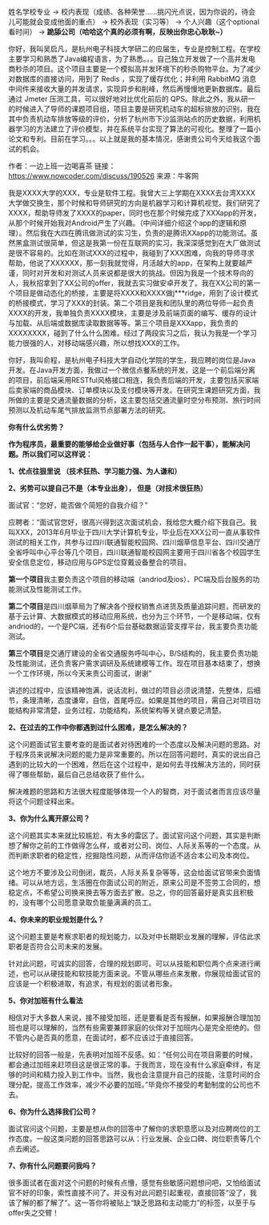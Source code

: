 姓名学校专业 -> 校内表现（成绩、各种荣誉……挑闪光点说，因为你说的，待会儿可能就会变成他面的重点） -> 校外表现（实习等） -> 个人兴趣（这个optional看时间） -> **跪舔公司（哈哈这个真的必须有啊，反映出你忠心耿耿~）**

你好，我叫吴启凡，是杭州电子科技大学研二的应届生，专业是控制工程。在学校主要学习和熟悉了Java编程语言，为了熟悉。。。自己独立开发做了一个高并发电商秒杀的项目。这个项目主要是一个模拟高并发环境下的秒杀购物平台。为了减少对数据库的直接访问，用到了 Redis ，实现了缓存优化；并利用 RabbitMQ 消息中间件来接收大量的并发请求，实现异步和削峰，然后再慢慢地更新数据库。最后通过 Jmeter 压测工具，可以很好地对比优化前后的 QPS。除此之外，我从研一的时候进入了导师的课题项目组，项目主要是研究机动车的超标排放的识别，我在其中负责机动车排放等级的评价，分析了杭州市下沙监测站点的历史数据，利用机器学习的方法建立了评价模型，并在系统平台实现了算法的可视化。整理了一篇小论文和专利。目前在学习。。。以上就是我的基本情况，感谢贵公司今天给我这个面试的机会。

  作者：一边上班一边喝喜茶
链接：https://www.nowcoder.com/discuss/190526
来源：牛客网

我是XXXX大学的XXX，专业是软件工程。我曾大三上学期在XXXX去台湾XXXX大学做交换生，那个时候和导师研究的方向是机器学习和计算机视觉。我们研究了XXXX，帮助导师发了XXXX的paper，同时也在那个时候完成了XXXapp的开发，从那个时候开始我对Android产生了兴趣。（中间详细介绍这个app的逻辑和原理）。然后我在大四在腾讯做测试的实习生，负责的是腾讯XXapp的功能测试。虽然黑盒测试很简单，但这是我第一份在互联网的实习，我深深感觉到在大厂做测试是很不容易的。比如在测试XXX的过程中，我碰到了XXX困难，向我的导师寻求帮助，他说了XXXXXX，那一刻我就觉得，月活越大的app，在架构上就要越严谨，同时对开发和对测试人员来说都是很大的挑战。但因为我是一个技术导向的人，我秋招拿到了XX公司的offer，我就去实习做安卓开发了。我在XX公司的第一个项目是做动态化的桥接，主要是将XXXX和XXXX做j***ridge，用到了设计模式的桥接模式，学习了XXX的封装。第二个项目是我和团队里的两位导师一起负责XXXX的开发，我单独负责XXXX模块，主要是涉及前端页面的编写、缓存的设计与加载、从后端或数据库读取数据等等。第三个项目是XXXapp，我负责的XXXXXXXX，碰到了什么什么困难。经过了两段实习之后，我认为我是一个学习能力很强的人，对移动端感兴趣，所以想找XXX的工作。  

你好，我叫俞程，是杭州电子科技大学自动化学院的学生，我应聘的岗位是Java开发。在Java开发方面，我做过一个微信点餐系统的开发，这是一个前后端分离的项目，前后端采用RESTful风格接口相连，我负责后端的开发，主要包括买家端后卖家端的商品模块、订单模块以及支付模块等开发。在研究生课题研究方面，我所做的主要是交通流量数据的分析，这主要包括交通流量时空分布预测、旅行时间预测以及机动车尾气排放监测节点部署方法的研究。

**你有什么优劣势？**

**作为程序员，最重要的能够给企业做好事（包括与人合作一起干事），能解决问题。所以我们可以这样说：**

**1、优点往狠里说 （技术狂热、学习能力强、为人谦和）**

**2、劣势可以提自己不是（本专业出身）， 但是（对技术很狂热）**

面试官：“您好，能否做个简短的自我介绍？”

应聘者：“面试官您好，很高兴得到这次面试机会，我给您大概介绍下我自己。我叫XXX，2013年6月毕业于四川大学计算机专业，毕业后在XXX公司一直从事软件测试的相关工作，共参与过四川联通智能校园网、四川烟草信息平台、四川交通厅全省呼叫中心平台等几个项目，四川联通智能校园网主要用于四川省各个校园学生安全信息定位，移动应用与GPS定位穿戴设备整合的项目。

**第一个项目**我主要负责这个项目的移动端（andriod及ios）、PC端及后台服务的功能测试及性能测试工作。

**第二个项目**是四川烟草局为了解决各个授权销售点进货及质量追踪问题，而研发的基于云计算、大数据模式的移动应用系统，也分为三个环节，一个是移动端，仅有andriod的，一个是PC端，还有6个后台基础数据运营支撑平台，我主要负责功能测试。

**第三个项目**是交通厅建设的全省交通服务呼叫中心，B/S结构的，我主要负责功能及性能测试，还负责客户需求调研及系统建模等工作。现在项目基本结束了，想换一个工作环境，所以今天来贵公司面试，谢谢”

讲述的过程中，应该精神饱满，说话流利，做过的项目必须说清楚，先整体，后细节，条理清晰，态度谦卑，自信，首尾呼应。如果是其他的项目，需自己对项目功能结构非常清楚，业务过程，功能结构，系统架构等关键点要记清楚。



**2、在过去的工作中你都遇到过什么困难，是怎么解决的？**

这个问题面试官主要考查的是面试者对待困难的一个态度以及解决问题的思路。对于程序员来说解决问题的能力是非常重要的。所以在回答问题时，真实的说出自己遇到的比较大的一个困难，然后在这个过程中，是如何去寻找解决方法的，同时获得了哪些帮助，最后自己总结收获了些什么。




解决难题的思路和方法很大程度能够体现一个人的智商，对于面试者而言应该尽量将这个问题诠释出来。



**3、你为什么离开原公司？**

这个问题其实本来就比较尴尬，有太多的雷区了。面试官问这个问题，其实是判断想了解你之前的工作做得怎么样，或者对公司、岗位、人际关系等的一个态度。从而判断求职者的稳定性，挖掘隐性问题，从而评估你适不适合本公司及本岗位。

这个地方不要涉及公司倒闭，裁员，人际关系复杂等等，这会给面试官带来负面情绪。可以从地方远，生活圈在你面试公司的附近，原来公司是不签劳工合同的，想稳定点，不希望公司换来换去等方面去扩散。总之，你的回答最好是真实且积极的，没有哪个公司愿意录取负能量满满的员工。



**4、你未来的职业规划是什么？**

这个问题主要是考察求职者的规划能力，以及对中长期职业发展的理解，评估此求职者是否符合公司未来的发展。



针对此问题，可诚实的回答，合理的规划即可。可以从技能和职位两个点来进行阐述，也可以从硬技能和软技能方面来说。不管从哪些点来发散，你展现给面试官的应该是一个积极进取，有追求，有规划的面试者形象。



**5、你对加班有什么看法**

相信对于大多数人来说，接不接受加班，还是要看是否有报酬，如果报酬合理加加班也是可以理解的，当然有些需要兼顾家庭的伙伴对于加班内心是完全拒绝的。但不管内心是否真的愿意，在面试时，都不应该过于直接回答。



比较好的回答一般是，先表明对加班不反感。如：“任何公司在项目需要的时候，都会通过加班来赶项目这是很正常的事。于我而言，现在没有什么家庭牵绊，有足够的时间和精力投入到工作中。当然，我也会注意提升自己的技能，注意时间的合理分配，提高工作效率，减少不必要的加班。”毕竟你不接受的考勤制度的公司也不去。



**6、你为什么选择我们公司？**

面试官问这个问题，主要是想从你的回答中了解你的求职意愿以及对应聘岗位的工作态度。一般这类问题的回答思路可以从：行业发展、企业口碑、岗位职责等几个点去阐述。



**7、你有什么问题要问我吗？**

很多面试者在面对这个问题的时候有点懵，感觉有些敏感问题想问吧，又怕给面试官不好的印象，索性直接不问了。并没有对此问题引起重视，直接回答“没了，我该了解的都了解了”。这一答你将被贴上“缺乏思路和主动能力”的标签，以至于与offer失之交臂！